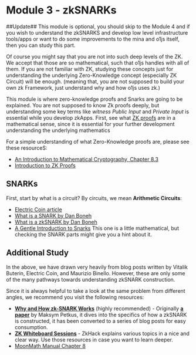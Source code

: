 # Module 3 - zkSNARKs

##Update##
This module is optional, you should skip to the Module 4 and if you wish to understand the zkSNARKS and develop low level infrastructure tools/apps or want to do some improvements to the mina and o1js itself, then you can study this part.



Of course you might say that you are not into such deep levels of the ZK. We accept that those are so mathematical, such that o1js handles with all of them. If you are not familiar with ZK, studying these concepts just for understanding the underlying Zero-Knowledge concept (especially ZK Circuit) will be enough. (meaning that, you are not supposed to build your own zk Framework, just understand why and how o1js uses zk.)

This module is where zero-knowledge proofs and Snarks are going to be explained. You are not supposed to know Zk proofs deeply, but understanding some key terms like *witness* *Public Input* and *Private Input* is essential while you develop zkApps. First, see what [ZK proofs](https://www.youtube.com/watch?v=uchjTIlPzFo&list=PLS01nW3Rtgor_yJmQsGBZAg5XM4TSGpPs) are in a mathematical sense, since it is essential for your further development understanding the underlying mathematics

For a simple understanding of what Zero-Knowledge proofs are, please see these resourceS:
- [An Introduction to Mathematical Cryptography, Chapter 8.3](https://books.google.com.ar/books/about/An_Introduction_to_Mathematical_Cryptogr.html?id=BHuTQgAACAAJ&source=kp_book_description&redir_esc=y)
- [Introduction to ZK Proofs](https://www.youtube.com/watch?v=uchjTIlPzFo&list=PLS01nW3Rtgor_yJmQsGBZAg5XM4TSGpPs)

## SNARKs

First, start by what is a circuit? By circuits, we mean **Arithmetic Circuits**:
- [Electric Coin article](https://electriccoin.co/blog/snark-explain5/)
- [What is a SNARK by Dan Boneh](https://www.youtube.com/watch?v=h-94UhJLeck)
- [What is a zkSNARK by Dan Boneh](https://www.youtube.com/watch?v=gcKCW7CNu_M)
- [A Gentle Introduction to Snarks](https://www.di.ens.fr/~nitulesc/files/Survey-SNARKs.pdf) This one is a little mathematical, but checking the SNARK parts might give you a hint about it.


## Additional Study

In the above, we have drawn very heavily from blog posts written by Vitalik Buterin, Electric Coin, and Maurizio Binello. However, these are only some of the many pathways towards understanding zkSNARK construction.

Since it is always helpful to take a look at the same problem from different angles, we recommend you visit the following resources:

- [**Why and How zk-SNARK Works**](https://medium.com/@imolfar/why-and-how-zk-snark-works-1-introduction-the-medium-of-a-proof-d946e931160) (highly recommended) - Originally [**a paper**](https://arxiv.org/abs/1906.07221) by Maksym Petkus, it dives into the specifics of how a zkSNARK is constructed, it has been converted to a series of blog posts for easy consumption.
- [**ZK Whiteboard Sessions**](https://zkhack.dev/whiteboard/) - ZkHack explains various topics in a nice and clear way. Use those resources in case you want to learn deeper.
- [MoonMath Manual Chapter 8](https://leastauthority.com/community-matters/moonmath-manual/) 




